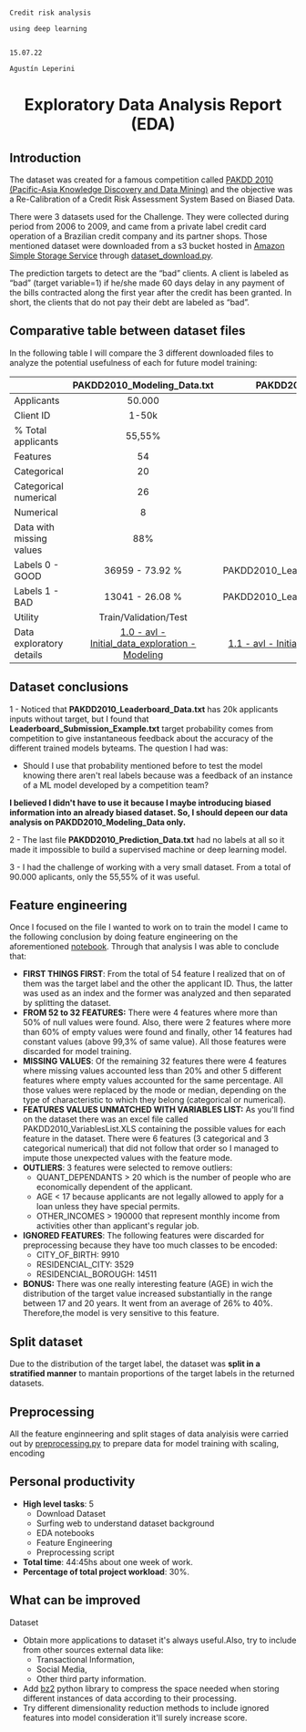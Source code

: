                                                                                         Credit risk analysis 
                                                                                        using deep learning

                                                                                        15.07.22
                                                                                        Agustín Leperini
                                                                            
# <center> Exploratory Data Analysis Report (EDA) </center>

## Introduction

The dataset was created for a famous competition called [PAKDD 2010 (Pacific-Asia Knowledge Discovery and Data Mining)](https://pakdd.org/archive/pakdd2010/) and the objective was a Re-Calibration of a Credit Risk Assessment System Based on Biased Data. 
 
There were 3 datasets used for the Challenge. They were collected during period from 2006 to 
2009,  and  came  from  a  private  label  credit  card  operation  of  a  Brazilian  credit  company 
and its partner shops.  Those mentioned dataset were downloaded from a s3 bucket hosted in [Amazon Simple Storage Service](https://aws.amazon.com/s3/) through [dataset_download.py](https://github.com/agusle/final-project/blob/main/src/dataset/dataset_download.py).
 
The  prediction  targets  to  detect  are  the  “bad”  clients.  A  client  is  labeled  as  “bad”  (target 
variable=1) if he/she made 60 days delay in any payment of the bills contracted along the first 
year  after  the  credit  has  been  granted.  In  short,  the  clients  that  do  not  pay  their  debt  are 
labeled as “bad”. 

## Comparative table between dataset files 

In the following table I will compare the 3 different downloaded files to analyze the potential usefulness of each for future model training:


|                          |                     PAKDD2010_Modeling_Data.txt                    |                     PAKDD2010_Leaderboard_Data.txt                    |                       PAKDD2010_Prediction_Data.txt                       |
|--------------------------|:-----------------------------------------------:|:--------------------------------------------------:|:------------------------------------------------------:|
| Applicants               |                      50.000                      |                        20.000                       |                          20.000                         |
| Client ID                |                      1-50k                      |                    50.001 - 70k                    |                       70.001 -90k                      |
| % Total applicants             |                      55,55%                     |                       22,22%                       |                         22,22%                         |
| Features                 |                        54                       |                         53                         |                           53                           |
|  Categorical           |                        20                       |                         20                         |                           18                           |
|  Categorical numerical |                        26                       |                         25                         |                           25                           |
|  Numerical             |                        8                        |                          8                         |                            8                           |
| Data with missing values |                      88%                     |                          0%                         |                            0%                           |
| Labels  0 - GOOD         |                 36959  - 73.92 %                |         PAKDD2010_Leaderboard_Submission_Example.txt         |                            0                           |
| Labels 1 - BAD           |                 13041  - 26.08 %                |         PAKDD2010_Leaderboard_Submission_Example.txt         |                            0                           |
| Utility         |                      Train/Validation/Test                      |                     **Desestimated**                     |                          **Desestimated**                          |
| Data exploratory details | [1.0 - avl - Initial_data_exploration - Modeling](https://github.com/agusle/final-project/blob/main/notebooks/1.0-avl-Initial_data_exploration-Modeling.ipynb) | [1.1 - avl - Initial_data_exploration - Leaderboard](https://github.com/agusle/final-project/blob/main/notebooks/1.1-avl-Initial_data_exploration-Leaderboard.ipynb) | [1.2 - avl - Initial_data_exploration - Prediction-data](https://github.com/agusle/final-project/blob/main/notebooks/1.2-avl-Initial_data_exploration-Prediction-data.ipynb) |

## Dataset conclusions 

1 - Noticed that **PAKDD2010_Leaderboard_Data.txt** has 20k applicants inputs without target, but I found that **Leaderboard_Submission_Example.txt** target probability comes from competition to give instantaneous feedback about the accuracy of the different trained models byteams. The question I had was: 
- Should I use that probability mentioned before to test the model knowing there aren't real labels because was a feedback of an instance of a ML model developed by a competition team?

**I believed I didn't have to use it because I maybe introducing biased information into an already biased dataset. So, I should depeen our data analysis on PAKDD2010_Modeling_Data only.**

2 - The last file **PAKDD2010_Prediction_Data.txt** had no labels at all so it made it impossible to build a supervised machine or deep learning model.

3 - I had the challenge of working with a very small dataset. From a total of 90.000 aplicants, only the 55,55% of it was useful.

## Feature engineering

Once I focused on the file I wanted to work on to train the model I came to the following conclusion by doing feature engineering on the aforementioned [notebook](https://github.com/agusle/final-project/blob/main/notebooks/1.0-avl-Initial_data_exploration-Modeling.ipynb). Through that analysis I was able to conclude that:

- **FIRST THINGS FIRST**: From the total of 54 feature I realized that on of them was the target label and the other the applicant ID. Thus, the latter was used as an index and the former was analyzed and then separated by splitting the dataset.
- **FROM 52 to 32 FEATURES:** There were 4 features where more than 50% of null values were found. Also, there were 2 features where more than 60% of empty values were found and finally, other 14 features had constant values (above 99,3% of same value). All those features were discarded for model training.
- **MISSING VALUES**: Of the remaining 32 features there were 4 features where missing values accounted less than 20% and other 5 different features where empty values accounted for the same percentage. All those values were replaced by the mode or median, depending on the type of characteristic to which they belong (categorical or numerical).
- **FEATURES VALUES UNMATCHED WITH VARIABLES LIST:** As you'll find on the dataset there was an excel file called PAKDD2010_VariablesList.XLS containing the possible values for each feature in the dataset. There were 6 features (3 categorical and 3 categorical numerical) that did not follow that order so I managed to impute those unexpected values with the feature mode.
- **OUTLIERS**: 3 features were selected to remove outliers:
    - QUANT_DEPENDANTS > 20 which is the number of people who are economically dependent of the applicant. 
    - AGE < 17 because applicants are not legally allowed to apply for a loan unless they have special permits. 
    - OTHER_INCOMES > 190000 that represent monthly income from activities other than applicant's regular job. 
- **IGNORED FEATURES**: The following features were discarded for preprocessing because they have too much classes to be encoded: 
    - CITY_OF_BIRTH: 9910 
    - RESIDENCIAL_CITY: 3529 
    - RESIDENCIAL_BOROUGH: 14511 
- **BONUS:** There was one really interesting feature (AGE) in wich the distribution of the target value increased substantially in the range between 17 and 20 years. It went from an average of 26% to 40%. Therefore,the model is very sensitive to this feature.

## Split dataset
Due to the distribution of the target label, the dataset was **split in a stratified manner** to mantain proportions of the target labels in the returned datasets.

## Preprocessing
All the feature enginneering and split stages of data analyisis were carried out by [preprocessing.py](https://github.com/agusle/final-project/blob/main/src/features/preprocessing.py) to prepare data for model training with scaling, encoding


## Personal productivity
- **High level tasks**: 5 
    - Download Dataset
    - Surfing web to understand dataset background
    - EDA notebooks
    - Feature Engineering
    - Preprocessing script
- **Total time**: 44:45hs about one week of work.
- **Percentage of total project workload**: 30%.

## What can be improved
Dataset
- Obtain more applications to dataset it's always useful.Also, try to include from other sources external data like: 
     - Transactional Information, 
     - Social Media, 
     - Other third party information.
- Add [bz2](https://docs.python.org/3/library/bz2.html) python library to compress the space needed when storing different instances of data according to their processing.
- Try different dimensionality reduction methods to include ignored features into model consideration it'll surely increase score.
